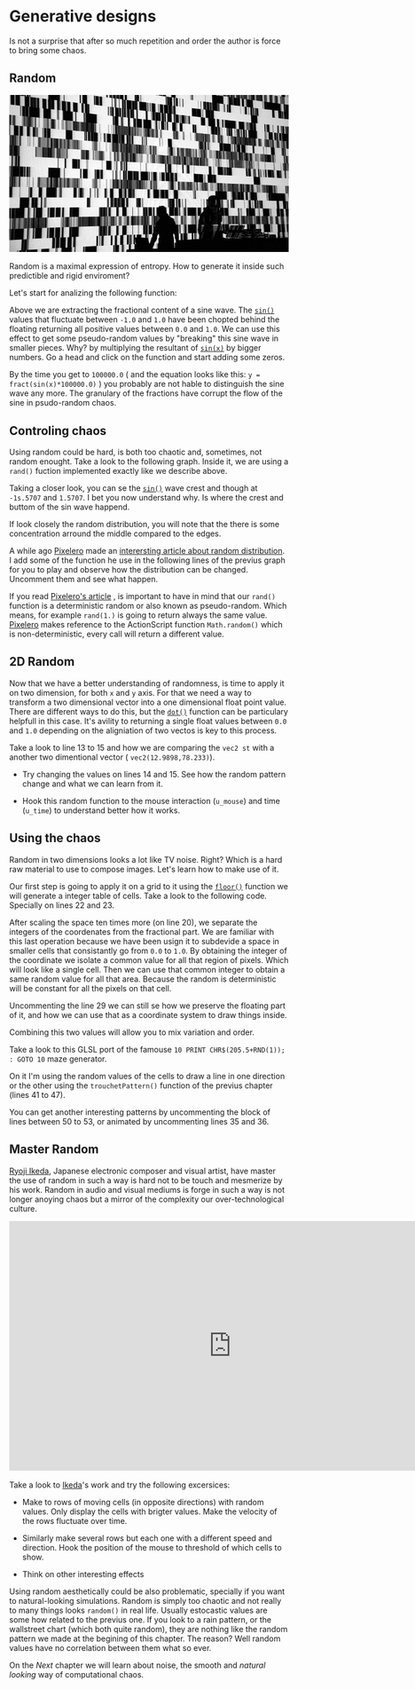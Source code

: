 # Generative designs

Is not a surprise that after so much repetition and order the author is force to bring some chaos.

## Random

[![Ryoji Ikeda - test pattern (2008) ](ryoji-ikeda.jpg) ](http://www.ryojiikeda.com/project/testpattern/#testpattern_live_set)

Random is a maximal expression of entropy. How to generate it inside such predictible and rigid enviroment?

Let's start for analizing the following function:

<div class="simpleFunction" data="y = fract(sin(x)*1.0);"></div>

Above we are extracting the fractional content of a sine wave. The [```sin()```](../glossary/?search=sin) values that fluctuate between ```-1.0``` and ```1.0``` have been chopted behind the floating returning all positive values between ```0.0``` and ```1.0```. We can use this effect to get some pseudo-random values by "breaking" this sine wave in smaller pieces. Why? by multiplying the resultant of [```sin(x)```](../glossary/?search=sin) by bigger numbers. Go a head and click on the function and start adding some zeros.

By the time you get to ```100000.0``` ( and the equation looks like this: ```y = fract(sin(x)*100000.0)``` ) you probably are not hable to distinguish the sine wave any more. The granulary of the fractions have corrupt the flow of the sine in psudo-random chaos.

## Controling chaos

Using random could be hard, is both too chaotic and, sometimes, not random enought. Take a look to the following graph. Inside it, we are using a ```rand()``` fuction implemented exactly like we describe above. 

Taking a closer look, you can se the [```sin()```](../glossary/?search=sin) wave crest and though at ```-1s.5707``` and ```1.5707```. I bet you now understand why. Is where the crest and buttom of the sin wave happend. 

If look closely the random distribution, you will note that the there is some concentration arround the middle compared to the edges.

<div class="simpleFunction" data="y = rand(x);
//y = rand(x)*rand(x);
//y = sqrt(rand(x));
//y = pow(rand(x),5.);"></div>

A while ago [Pixelero](pixelero.wordpress.com) made an [interersting article about random distribution](https://pixelero.wordpress.com/2008/04/24/various-functions-and-various-distributions-with-mathrandom/). I add some of the function he use in the following lines of the previus graph for you to play and observe how the distribution can be changed. Uncomment them and see what happen.

If you read [Pixelero's article](https://pixelero.wordpress.com/2008/04/24/various-functions-and-various-distributions-with-mathrandom/) , is important to have in mind that our ```rand()``` function is a deterministic random or also known as pseudo-random. Which means, for example ```rand(1.)``` is going to return always the same value. [Pixelero](https://pixelero.wordpress.com/2008/04/24/various-functions-and-various-distributions-with-mathrandom/) makes reference to the ActionScript function ```Math.random()``` which is non-deterministic, every call will return a different value.

## 2D Random

Now that we have a better understanding of randomness, is time to apply it on two dimension, for both ```x``` and ```y``` axis. For that we need a way to transform a two dimensional vector into a one dimensional float point value. There are different ways to do this, but the [```dot()```](../glossary/?search=dot) function can be particulary helpfull in this case. It's avility to returning a single float values between ```0.0``` and ```1.0``` depending on the aligniation of two vectos is key to this process.

<div class="codeAndCanvas" data="2d-random.frag"></div>

Take a look to line 13 to 15 and how we are comparing the ```vec2 st``` with a another two dimentional vector ( ```vec2(12.9898,78.233)```).

* Try changing the values on lines 14 and 15. See how the random pattern change and what we can learn from it. 

* Hook this random function to the mouse interaction (```u_mouse```) and time (```u_time```) to understand better how it works.

## Using the chaos

Random in two dimensions looks a lot like TV noise. Right? Which is a hard raw material to use to compose images. Let's learn how to make use of it.

Our first step is going to apply it on a grid to it using the [```floor()```](../glossary/?search=floor) function we will generate a integer table of cells. Take a look to the following code. Specially on lines 22 and 23.

<div class="codeAndCanvas" data="2d-random-mosaic.frag"></div>

After scaling the space ten times more (on line 20), we separate the integers of the coordenates from the fractional part. We are familiar with this last operation because we have been usign it to subdevide a space in smaller cells that consistantly go from ```0.0``` to ```1.0```. By obtaining the integer of the coordinate we isolate a common value for all that region of pixels. Which will look like a single cell. Then we can use that common integer to obtain a same random value for all that area. Because the random is deterministic will be constant for all the pixels on that cell.

Uncommenting the line 29 we can still se how we preserve the floating part of it, and how we can use that as a coordinate system to draw things inside.

Combining this two values will allow you to mix variation and order.

Take a look to this GLSL port of the famouse ```10 PRINT CHR$(205.5+RND(1)); : GOTO 10``` maze generator.

<div class="codeAndCanvas" data="2d-random-truchet.frag"></div>

On it I'm using the random values of the cells to draw a line in one direction or the other using the ```trouchetPattern()``` function of the previus chapter (lines 41 to 47).

You can get another interesting patterns by uncommenting the block of lines between 50 to 53, or animated by uncommenting lines 35 and 36. 

## Master Random

[Ryoji Ikeda](http://www.ryojiikeda.com/), Japanese electronic composer and visual artist, have master the use of random in such a way is hard not to be touch and mesmerize by his work. Random in audio and visual mediums is forge in such a way is not longer anoying chaos but a mirror of the complexity our over-technological culture.

<iframe src="https://player.vimeo.com/video/76813693?title=0&byline=0&portrait=0" width="800" height="450" frameborder="0" webkitallowfullscreen mozallowfullscreen allowfullscreen></iframe>

Take a look to [Ikeda](http://www.ryojiikeda.com/)'s work and try the following excersices:

* Make to rows of moving cells (in opposite directions) with random values. Only display the cells with brigter values. Make the velocity of the rows fluctuate over time.

<a href="../edit.html#10/ikeda-00.frag"><canvas id="custom" class="canvas" data-fragment-url="ikeda-00.frag"  width="520px" height="200px"></canvas></a>

* Similarly make several rows but each one with a different speed and direction. Hook the position of the mouse to threshold of which cells to show.

<a href="../edit.html#10/ikeda-03.frag"><canvas id="custom" class="canvas" data-fragment-url="ikeda-03.frag"  width="520px" height="200px"></canvas></a>

* Think on other interesting effects 

<a href="../edit.html#10/ikeda-04.frag"><canvas id="custom" class="canvas" data-fragment-url="ikeda-04.frag"  width="520px" height="200px"></canvas></a>

Using random aesthetically could be also problematic, specially if you want to natural-looking simulations. Random is simply too chaotic and not really to many things looks ```random()``` in real life. Usually estocastic values are some how related to the previus one. If you look to a rain pattern, or the wallstreet chart (which both quite random), they are nothing like the random pattern we made at the begining of this chapter. The reason? Well random values have no correlation between them what so ever. 

On the *Next* chapter we will learn about noise, the smooth and *natural looking* way of computational chaos. 
